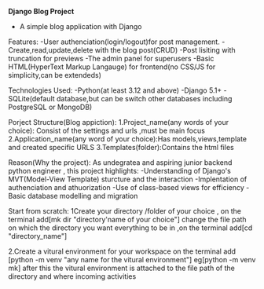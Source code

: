  **Django Blog Project**
 - A simple blog application with Django

 Features:
 -User authenciation(login/logout)for post management.
 -Create,read,update,delete with the blog post(CRUD)
 -Post lisiting with truncation for previews
 -The admin panel for superusers
 -Basic HTML(HyperText Markup Langauge) for frontend(no CSS/JS for simplicity,can be extendeds)

 Technologies Used:
 -Python(at least 3.12 and above)
 -Django 5.1+
 -SQLite(default database,but can be switch other databases including PostgreSQL or MongoDB)

 Porject Structure(Blog appiction):
 1.Project_name(any words of your choice): Consist of the settings and urls ,must be main focus
 2.Application_name(any word of your choice):Has models,views,template and created specific URLS
 3.Templates(folder):Contains the html files

Reason(Why  the project):
As undegratea and aspiring junior backend python engineer , this project highlights:
-Understanding of Django's MVT(Model-View Template) sturcture and the interaction 
-Implentation of authenciation and athuorization
-Use of class-based views for efficiency
-Basic database modelling and migration

 Start from scratch:
 1Create your directory /folder of your choice ,
   on the terminal add[mk dir "directory'name of your choice"] 
   change the file path on which the directory you want everything to be in ,on the terminal add[cd "directory_name"]
   
2.Create a vitural environment for your workspace
 on the terminal add [python -m venv "any name for the vitural environment"] eg[python -m venv mk]
 after this the vitural environment is attached to the file path of the directory and where incoming activities
   
   
